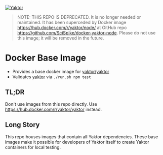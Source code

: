 [![Yaktor](http://docs.yaktor.io/images/logo-with-text.png)](http://yaktor.io)

> NOTE: THIS REPO IS DEPRECATED.
It is no longer needed or maintained.
It has been superceded by Docker image https://hub.docker.com/r/yaktor/node/ at GitHub repo https://github.com/SciSpike/docker-yaktor-node.
Please do not use this image; it will be removed in the future.

# Docker Base Image

* Provides a base docker image for [yaktor/yaktor](https://hub.docker.com/r/yaktor/yaktor)
* Validates [yaktor](https://github.com/SciSpike/yaktor) via `./run.sh npm test`

## TL;DR

Don't use images from this repo directly.
Use https://hub.docker.com/r/yaktor/yaktor instead.

## Long Story

This repo houses images that contain all Yaktor dependencies.  These base
images make it possible for developers of Yaktor itself to create Yaktor
containers for local testing.
